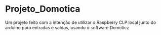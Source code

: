 # Projeto_Domotica
Um projeto feito com a intenção de utilizar o Raspberry CLP local junto do arduino para entradas e saidas, usando o software Domoticz
